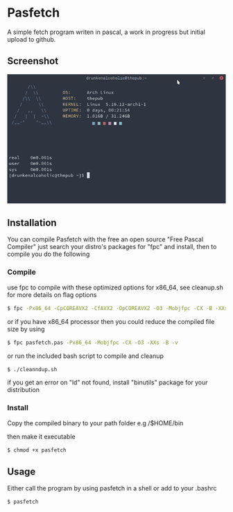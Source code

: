 # Pasfetch

A simple fetch program writen in pascal, a work in progress but initial upload to github.


## Screenshot
![alt text](img/Pasfetch.Screenshot.png "Pasfetch")

## Installation
You can compile Pasfetch with the free an open source "Free Pascal Compiler" just search your distro's packages for "fpc" and install, then to compile you do the following

### Compile
use fpc to compile with these optimized options for x86_64, see cleanup.sh for more details on flag options
```bash
$ fpc -Px86_64 -CpCOREAVX2 -CfAVX2 -OpCOREAVX2 -O3 -Mobjfpc -CX -B -XXs -v pasfetch.pas
```
or if you have x86_64 processor then you could reduce the compiled file size by using
```bash
$ fpc pasfetch.pas -Px86_64 -Mobjfpc -CX -O3 -XXs -B -v
```

or run the included bash script to compile and cleanup
```bash
$ ./cleanndup.sh
```
if you get an error on "ld" not found, install "binutils" package for your distribution

### Install
 Copy the compiled binary to your path folder e.g /$HOME/bin 
 
 then make it executable
 ```bash
 $ chmod +x pasfetch
 ```


## Usage
Either call the program by using pasfetch in a shell or add to your .bashrc 

```bash
$ pasfetch
```


